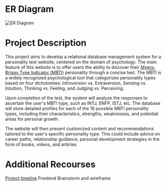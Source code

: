 # ER Diagram 

![ER Diagram](assets/ERdiagram.drawio.png)


# Project Description
This project aims to develop a relational database management system for a personality test website, centered on the domain of psychology. The main feature of this website is to offer users the ability to discover their [Myers-Briggs Type Indicator (MBTI)](https://en.wikipedia.org/wiki/Myers%E2%80%93Briggs_Type_Indicator) personality through a concise test. The MBTI is a widely recognized psychological tool that categorizes personality types based on four dichotomies: Introversion vs. Extraversion, Sensing vs. Intuition, Thinking vs. Feeling, and Judging vs. Perceiving.

Upon completion of the test, the system will analyze the responses to ascertain the user's MBTI type, such as INTJ, ENFP, ISTJ, etc. The database will store detailed profiles for each of the 16 possible MBTI personality types, including their characteristics, strengths, weaknesses, and potential areas for personal growth.

The website will then present customized content and recommendations tailored to the user's specific personality type. This could include advice on career paths, relationship guidance, personal development strategies in the form of books, videos, and articles.


# Additional Recourses
[Project timeline](https://graceful-moment-292818.framer.app/)
Frontend Brainstorm and wireframe
